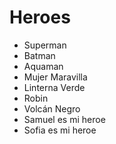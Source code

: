 # Heroes

* Superman
* Batman
* Aquaman
* Mujer Maravilla
* Linterna Verde
* Robin
* Volcán Negro
* Samuel es mi heroe
* Sofia es mi heroe
